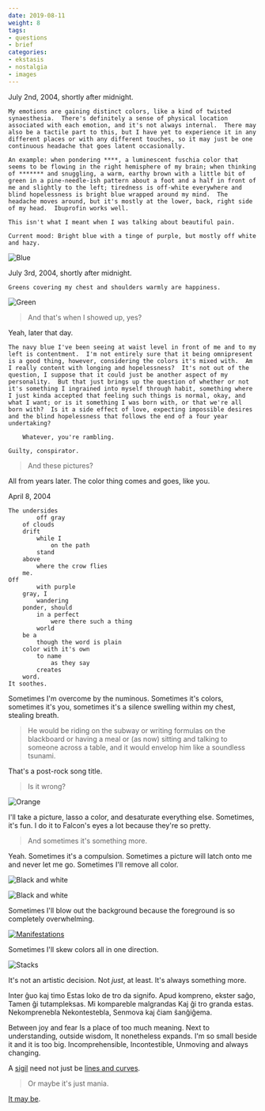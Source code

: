 ```yaml
---
date: 2019-08-11
weight: 8
tags:
- questions
- brief
categories:
- ekstasis
- nostalgia
- images
---
```


July 2nd, 2004, shortly after midnight.

```
My emotions are gaining distinct colors, like a kind of twisted synaesthesia.  There's definitely a sense of physical location associated with each emotion, and it's not always internal.  There may also be a tactile part to this, but I have yet to experience it in any different places or with any different touches, so it may just be one continuous headache that goes latent occasionally.  

An example: when pondering ****, a luminescent fuschia color that seems to be flowing in the right hemisphere of my brain; when thinking of ******* and snuggling, a warm, earthy brown with a little bit of green in a pine-needle-ish pattern about a foot and a half in front of me and slightly to the left; tiredness is off-white everywhere and blind hopelessness is bright blue wrapped around my mind.  The headache moves around, but it's mostly at the lower, back, right side of my head.  Ibuprofin works well.

This isn't what I meant when I was talking about beautiful pain.

Current mood: Bright blue with a tinge of purple, but mostly off white and hazy.
```

![Blue](/color/blue_flag.jpg)

July 3rd, 2004, shortly after midnight.

```
Greens covering my chest and shoulders warmly are happiness.
```

![Green](/color/green_door.jpg)

> And that's when I showed up, yes?

Yeah, later that day.

```
The navy blue I've been seeing at waist level in front of me and to my left is contentment.  I'm not entirely sure that it being omnipresent is a good thing, however, considering the colors it's mixed with.  Am I really content with longing and hopelessness?  It's not out of the question, I suppose that it could just be another aspect of my personality.  But that just brings up the question of whether or not it's something I ingrained into myself through habit, something where I just kinda accepted that feeling such things is normal, okay, and what I want; or is it something I was born with, or that we're all born with?  Is it a side effect of love, expecting impossible desires and the blind hopelessness that follows the end of a four year undertaking?

    Whatever, you're rambling.

Guilty, conspirator.
```

> And these pictures?

All from years later. The color thing comes and goes, like you.

April 8, 2004

```
The undersides
        off gray
    of clouds
    drift
        while I
            on the path
        stand
    above
        where the crow flies
    me.
Off
        with purple
    gray, I
        wandering
    ponder, should
        in a perfect
            were there such a thing
        world
    be a
        though the word is plain
    color with it's own
        to name
            as they say
        creates
    word.
It soothes.
```

Sometimes I'm overcome by the numinous. Sometimes it's colors, sometimes it's you, sometimes it's a silence swelling within my chest, stealing breath.

> He would be riding on the subway or writing formulas on the blackboard or having a meal or (as now) sitting and talking to someone across a table, and it would envelop him like a soundless tsunami.

That's a post-rock song title.

> Is it wrong?

![Orange](/color/orange_eyes.jpg)

I'll take a picture, lasso a color, and desaturate everything else. Sometimes, it's fun. I do it to Falcon's eyes a lot because they're so pretty.

> And sometimes it's something more.

Yeah. Sometimes it's a compulsion. Sometimes a picture will latch onto me and never let me go. Sometimes I'll remove all color.

![Black and white](/color/bw1.jpg)

![Black and white](/color/bw2.jpg)

Sometimes I'll blow out the background because the foreground is so completely overwhelming.

[![Manifestations](/color/bw3.jpg)](/manifesto-project)

Sometimes I'll skew colors all in one direction.

![Stacks](/color/window_view.png)

It's not an artistic decision. Not *just*, at least. It's always something more.

<div class="verse">Inter ĝuo kaj timo
Estas loko de tro da signifo.
Apud kompreno, ekster saĝo,
Tamen ĝi tutampleksas.
Mi kompareble malgrandas
Kaj ĝi tro granda estas.
Nekomprenebla
Nekontestebla,
Senmova kaj ĉiam ŝanĝiĝema.

Between joy and fear
Is a place of too much meaning.
Next to understanding, outside wisdom,
It nonetheless expands.
I'm so small beside it
and it is too big.
Incomprehensible,
Incontestible,
Unmoving and always changing.</div>

A [sigil](https://makyo.github.io/tinysigil/) need not just be [lines and curves](https://makyo.ink/acts-of-intent/).

> Or maybe it's just mania.

<a href="/mania" class="pulse">It may be</a>.

